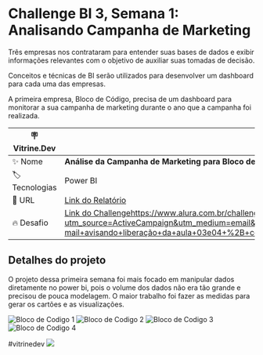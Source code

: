 # Challenge BI 3, Semana 1: Analisando Campanha de Marketing

Três empresas nos contrataram para entender suas bases de dados e exibir informações relevantes com o objetivo de auxiliar suas tomadas de decisão.

Conceitos e técnicas de BI serão utilizados para desenvolver um dashboard para cada uma das empresas.

A primeira empresa, Bloco de Código, precisa de um dashboard para monitorar a sua campanha de marketing durante o ano que a campanha foi realizada.

| :placard: Vitrine.Dev |     |
| -------------  | --- |
| :sparkles: Nome        | **Análise da Campanha de Marketing para Bloco de Código**
| :label: Tecnologias | Power BI
| :rocket: URL         | [Link do Relatório](https://app.powerbi.com/groups/me/reports/100b0fb2-d84d-4870-8399-5e7390ad15ed/ReportSection?experience=power-bi)
| :fire: Desafio     | [Link do Challenge](https://www.alura.com.br/challenges/bi-3/semana-01-analisando-campanha-marketing?utm_source=ActiveCampaign&utm_medium=email&utm_content=%5BChallenge+BI%5D+Últimos+desafios+no+ar%2C++FIRSTNAME++✅&utm_campaign=%5BCHALLANGE%5D+%28BI+-+3ª+ed+%29+E-mail+avisando+liberação+da+aula+03e04+%2B+convite+live+revisão+de+código&vgo_ee=mKTVeqpAVLCa826HX79VkAElXDeJb3f%2B2ZlM5qkzzonLj45b3mzIJUAtHW4%3D%3Aj4gcxOoBGq6WUj23EhhOPMKRehPXwisZ)https://www.alura.com.br/challenges/bi-3/semana-01-analisando-campanha-marketing?utm_source=ActiveCampaign&utm_medium=email&utm_content=%5BChallenge+BI%5D+Últimos+desafios+no+ar%2C++FIRSTNAME++✅&utm_campaign=%5BCHALLANGE%5D+%28BI+-+3ª+ed+%29+E-mail+avisando+liberação+da+aula+03e04+%2B+convite+live+revisão+de+código&vgo_ee=mKTVeqpAVLCa826HX79VkAElXDeJb3f%2B2ZlM5qkzzonLj45b3mzIJUAtHW4%3D%3Aj4gcxOoBGq6WUj23EhhOPMKRehPXwisZ



## Detalhes do projeto

O projeto dessa primeira semana foi mais focado em manipular dados diretamente no power bi, pois o volume dos dados não era tão grande e precisou de pouca modelagem. 
O maior trabalho foi fazer as medidas para gerar os cartões e as visualizações.

![Bloco de Codigo 1](https://github.com/amluiz/Challenge-BI-Semana-1-2023/assets/56764370/81ddcc1f-2917-4056-882b-89be180330db)
![Bloco de Codigo 2](https://github.com/amluiz/Challenge-BI-Semana-1-2023/assets/56764370/39b74419-06de-4cfb-99c0-fa7d09682806)
![Bloco de Codigo 3](https://github.com/amluiz/Challenge-BI-Semana-1-2023/assets/56764370/7bdb9b77-c7b3-4028-b73f-cc037889ff28)
![Bloco de Codigo 4](https://github.com/amluiz/Challenge-BI-Semana-1-2023/assets/56764370/5d54bf94-657d-4530-b0c8-a30935cace19)





#vitrinedev 
![]([https://via.placeholder.com/1200x500.png?text=imagem+lindona+do+meu+projeto#vitrinedev](https://www.alura.com.br/artigos/assets/vitrine-dev/vitrine-dev-alura.jpg))
